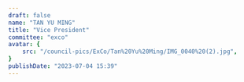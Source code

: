 ```yaml
---
draft: false
name: "TAN YU MING"
title: "Vice President"
committee: "exco"
avatar: {
    src: "/council-pics/ExCo/Tan%20Yu%20Ming/IMG_0040%20(2).jpg",
}
publishDate: "2023-07-04 15:39"
---
```

